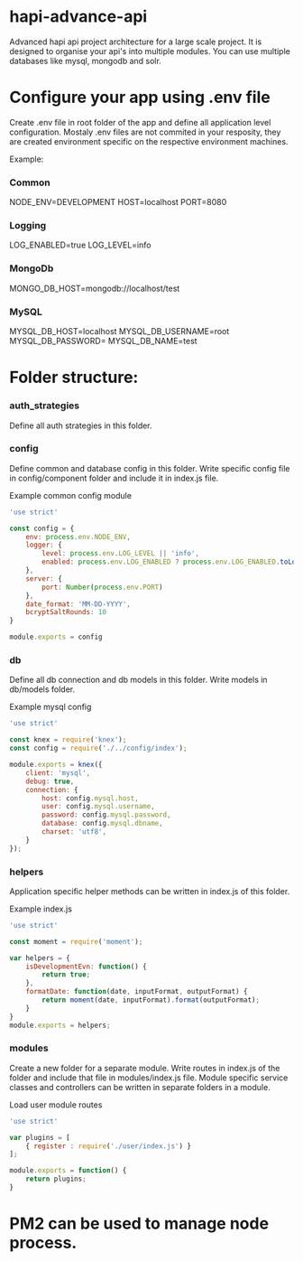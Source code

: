 # hapi-advance-api
Advanced hapi api project architecture for a large scale project. It is designed to organise your api's into multiple modules. You can use multiple databases like mysql, mongodb and solr.

# Configure your app using .env file
Create .env file in root folder of the app and define all application level configuration. Mostaly .env files are not commited in your resposity, they are created environment specific on the respective environment machines.

Example:
### Common
NODE_ENV=DEVELOPMENT
HOST=localhost
PORT=8080

### Logging
LOG_ENABLED=true
LOG_LEVEL=info

### MongoDb
MONGO_DB_HOST=mongodb://localhost/test

### MySQL
MYSQL_DB_HOST=localhost
MYSQL_DB_USERNAME=root
MYSQL_DB_PASSWORD=
MYSQL_DB_NAME=test

# Folder structure:

### auth_strategies
Define all auth strategies in this folder.

### config
Define common and database config in this folder. Write specific config file in config/component folder and include it in index.js file.

Example common config module
```js
'use strict'

const config = {  
    env: process.env.NODE_ENV,
    logger: {
        level: process.env.LOG_LEVEL || 'info',
        enabled: process.env.LOG_ENABLED ? process.env.LOG_ENABLED.toLowerCase() === 'true' : false
    },
    server: {
        port: Number(process.env.PORT)
    },
    date_format: 'MM-DD-YYYY',
    bcryptSaltRounds: 10
}

module.exports = config
```

### db
Define all db connection and db models in this folder. Write models in db/models folder.

Example mysql config
```js
'use strict'

const knex = require('knex');
const config = require('./../config/index');

module.exports = knex({
    client: 'mysql',
    debug: true,
    connection: {
        host: config.mysql.host,
        user: config.mysql.username,
        password: config.mysql.password,
        database: config.mysql.dbname,
        charset: 'utf8',
    }
});
```

### helpers
Application specific helper methods can be written in index.js of this folder.

Example index.js
```js
'use strict'

const moment = require('moment');

var helpers = {
    isDevelopmentEvn: function() {
        return true;
    },
    formatDate: function(date, inputFormat, outputFormat) {
        return moment(date, inputFormat).format(outputFormat);
    }
}
module.exports = helpers; 
```

### modules
Create a new folder for a separate module. Write routes in index.js of the folder and include that file in modules/index.js file. Module specific service classes and controllers can be written in separate folders in a module.

Load user module routes
```js
'use strict'

var plugins = [
    { register : require('./user/index.js') }
];

module.exports = function() {
    return plugins;
} 
```

# PM2 can be used to manage node process.
